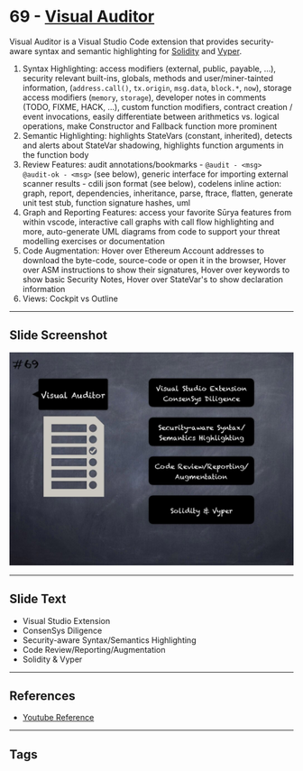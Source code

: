 
# 69 - [Visual Auditor](./Visual%20Auditor.md)
Visual Auditor is a Visual Studio Code extension that provides security-aware syntax and semantic highlighting for [Solidity](https://marketplace.visualstudio.com/items?itemName=tintinweb.solidity-visual-auditor) and [Vyper](https://marketplace.visualstudio.com/items?itemName=tintinweb.vscode-vyper).

1. Syntax Highlighting: access modifiers (external, public, payable, …), security relevant built-ins, globals, methods and user/miner-tainted information, (`address.call()`, `tx.origin`, `msg.data`, `block.*`, `now`), storage access modifiers (`memory`, `storage`), developer notes in comments (TODO, FIXME, HACK, …), custom function modifiers, contract creation / event invocations, easily differentiate between arithmetics vs. logical operations, make Constructor and Fallback function more prominent
2. Semantic Highlighting: highlights StateVars (constant, inherited), detects and alerts about StateVar shadowing, highlights function arguments in the function body
3. Review Features: audit annotations/bookmarks - `@audit - <msg> @audit-ok - <msg>` (see below), generic interface for importing external scanner results - cdili json format (see below), codelens inline action: graph, report, dependencies, inheritance, parse, ftrace, flatten, generate unit test stub, function signature hashes, uml
4. Graph and Reporting Features: access your favorite Sūrya features from within vscode, interactive call graphs with call flow highlighting and more, auto-generate UML diagrams from code to support your threat modelling exercises or documentation
5. Code Augmentation: Hover over Ethereum Account addresses to download the byte-code, source-code or open it in the browser, Hover over ASM instructions to show their signatures, Hover over keywords to show basic Security Notes, Hover over StateVar's to show declaration information
6. Views: Cockpit vs Outline
___
## Slide Screenshot
![069.jpg](../../images/6.%20Audit%20Techniques%20and%20Tools%20101/069.jpg)
___
## Slide Text
- Visual Studio Extension
- ConsenSys Diligence
- Security-aware Syntax/Semantics Highlighting
- Code Review/Reporting/Augmentation
- Solidity & Vyper
___
## References
- [Youtube Reference](https://youtu.be/jZ81ebDJVe0?t=522)
___
## Tags
